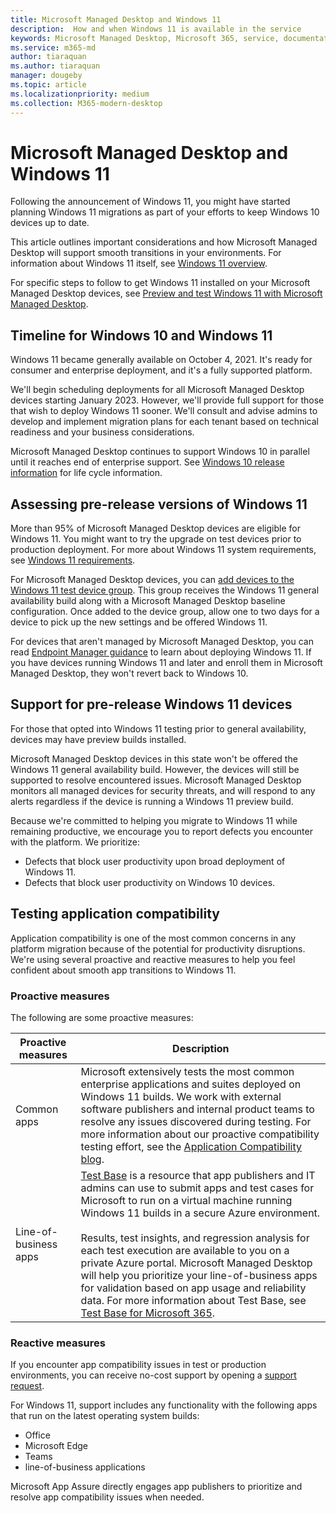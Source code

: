 ```yaml
---
title: Microsoft Managed Desktop and Windows 11
description:  How and when Windows 11 is available in the service
keywords: Microsoft Managed Desktop, Microsoft 365, service, documentation
ms.service: m365-md
author: tiaraquan
ms.author: tiaraquan
manager: dougeby
ms.topic: article
ms.localizationpriority: medium
ms.collection: M365-modern-desktop
---
```


# Microsoft Managed Desktop and Windows 11

Following the announcement of Windows 11, you might have started planning Windows 11 migrations as part of your efforts to keep Windows 10 devices up to date.

This article outlines important considerations and how Microsoft Managed Desktop will support smooth transitions in your environments. For information about Windows 11 itself, see [Windows 11 overview](/windows/whats-new/windows-11).

For specific steps to follow to get Windows 11 installed on your Microsoft Managed Desktop devices, see [Preview and test Windows 11 with Microsoft Managed Desktop](../working-with-managed-desktop/test-win11-mmd.md).

## Timeline for Windows 10 and Windows 11

Windows 11 became generally available on October 4, 2021. It's ready for consumer and enterprise deployment, and it's a fully supported platform.

We'll begin scheduling deployments for all Microsoft Managed Desktop devices starting January 2023. However, we'll provide full support for those that wish to deploy Windows 11 sooner. We'll consult and advise admins to develop and implement migration plans for each tenant based on technical readiness and your business considerations.

Microsoft Managed Desktop continues to support Windows 10 in parallel until it reaches end of enterprise support. See [Windows 10 release information](/windows/release-health/release-information) for life cycle information.

## Assessing pre-release versions of Windows 11

More than 95% of Microsoft Managed Desktop devices are eligible for Windows 11. You might want to try the upgrade on test devices prior to production deployment. For more about Windows 11 system requirements, see [Windows 11 requirements](/windows/whats-new/windows-11-requirements).

For Microsoft Managed Desktop devices, you can [add devices to the Windows 11 test device group](/microsoft-365/managed-desktop/working-with-managed-desktop/test-win11-mmd#add-devices-to-the-windows-11-test-group). This group receives the Windows 11 general availability build along with a Microsoft Managed Desktop baseline configuration. Once added to the device group, allow one to two days for a device to pick up the new settings and be offered Windows 11.

For devices that aren't managed by Microsoft Managed Desktop, you can read [Endpoint Manager guidance](https://techcommunity.microsoft.com/t5/microsoft-endpoint-manager-blog/endpoint-manager-simplifies-upgrades-to-windows-11/ba-p/2771886) to learn about deploying Windows 11. If you have devices running Windows 11 and later and enroll them in Microsoft Managed Desktop, they won't revert back to Windows 10.

## Support for pre-release Windows 11 devices

For those that opted into Windows 11 testing prior to general availability, devices may have preview builds installed.

Microsoft Managed Desktop devices in this state won't be offered the Windows 11 general availability build. However, the devices will still be supported to resolve encountered issues. Microsoft Managed Desktop monitors all managed devices for security threats, and will respond to any alerts regardless if the device is running a Windows 11 preview build.

Because we're committed to helping you migrate to Windows 11 while remaining productive, we encourage you to report defects you encounter with the platform. We prioritize:

- Defects that block user productivity upon broad deployment of Windows 11.
- Defects that block user productivity on Windows 10 devices.

## Testing application compatibility

Application compatibility is one of the most common concerns in any platform migration because of the potential for productivity disruptions. We're using several proactive and reactive measures to help you feel confident about smooth app transitions to Windows 11.

### Proactive measures

The following are some proactive measures:

| Proactive measures | Description |
| ----- | ----- |
| Common apps | Microsoft extensively tests the most common enterprise applications and suites deployed on Windows 11 builds. We work with external software publishers and internal product teams to resolve any issues discovered during testing. For more information about our proactive compatibility testing effort, see the [Application Compatibility blog](https://blogs.windows.com/windowsexperience/2019/01/15/application-compatibility-in-the-windows-ecosystem/).
| Line-of-business apps | [Test Base](https://www.microsoft.com/en-us/testbase) is a resource that app publishers and IT admins can use to submit apps and test cases for Microsoft to run on a virtual machine running Windows 11 builds in a secure Azure environment.<br><br>Results, test insights, and regression analysis for each test execution are available to you on a private Azure portal. Microsoft Managed Desktop will help you prioritize your line-of-business apps for validation based on app usage and reliability data. For more information about Test Base, see [Test Base for Microsoft 365](https://techcommunity.microsoft.com/t5/windows-it-pro-blog/test-base-for-microsoft-365-microsoft-ignite-2021-updates/ba-p/2185566). |

### Reactive measures

If you encounter app compatibility issues in test or production environments, you can receive no-cost support by opening a [support request](/microsoft-365/managed-desktop/working-with-managed-desktop/test-win11-mmd#report-issues).

For Windows 11, support includes any functionality with the following apps that run on the latest operating system builds:

- Office
- Microsoft Edge
- Teams
- line-of-business applications

Microsoft App Assure directly engages app publishers to prioritize and resolve app compatibility issues when needed.
